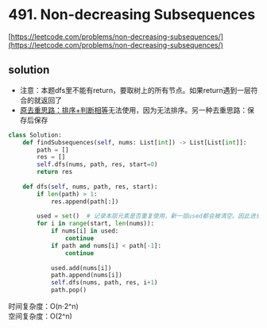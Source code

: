 # 491. Non-decreasing Subsequences
[https://leetcode.com/problems/non-decreasing-subsequences/](https://leetcode.com/problems/non-decreasing-subsequences/)


## solution

- 注意：本题dfs里不能有return，要取树上的所有节点。如果return遇到一层符合的就返回了
- [原去重思路：排序+判断相等](./78%20Subsets.md)无法使用，因为无法排序。另一种去重思路：保存后保存

```python
class Solution:
    def findSubsequences(self, nums: List[int]) -> List[List[int]]:
        path = []
        res = []
        self.dfs(nums, path, res, start=0)
        return res
    
    def dfs(self, nums, path, res, start):
        if len(path) > 1:
            res.append(path[:])
        
        used = set()  # 记录本层元素是否重复使用，新一层used都会被清空。因此进来之后才刚刚定义，所以不需要最后回溯时处理
        for i in range(start, len(nums)):
            if nums[i] in used:
                continue
            if path and nums[i] < path[-1]:   
                continue       
            
            used.add(nums[i])
            path.append(nums[i])
            self.dfs(nums, path, res, i+1)
            path.pop()           
```
时间复杂度：O(n⋅2^n) <br>
空间复杂度：O(2^n)
